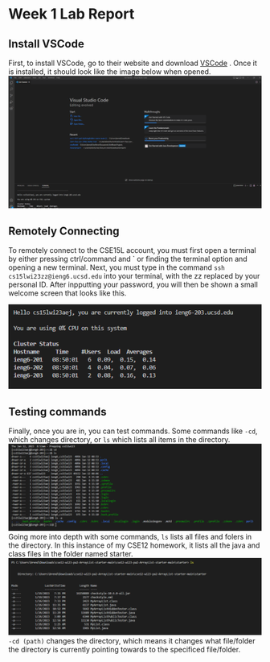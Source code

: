 # Week 1 Lab Report


## Install VSCode
  First, to install VSCode, go to their website and download [VSCode]([VSCode](https://code.visualstudio.com/)) .
 Once it is installed, it should look like the image below when opened.
![Image](opening_vscode.png)


## Remotely Connecting
To remotely connect to the CSE15L account, you must first open a terminal by either pressing ctrl/command and \` or finding the terminal option and opening a new terminal. 
Next, you must type in the command `ssh cs15lwi23zz@ieng6.ucsd.edu` into your terminal, with the zz replaced by your personal ID. After inpputting your password, you will then be shown a small welcome screen that looks like this.

![Image](upon_login.png)

## Testing commands

Finally, once you are in, you can test commands. Some commands like `-cd`, which changes directory, or `ls` which lists all items in the directory.
![Image](testing_some_commands.png)
Going more into depth with some commands,
`ls` lists all files and folers in the directory. In this instance of my CSE12 homework, it lists all the java and class files in the folder named starter.
![Image](ls_terminalcomang.png)
`-cd (path)` changes the directory, which means it changes what file/folder the directory is currently pointing towards to the specificed file/folder.

